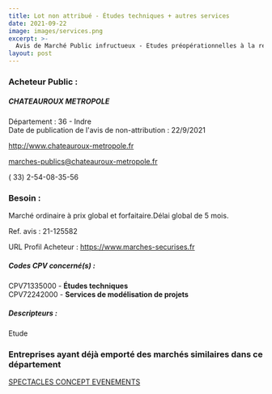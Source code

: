 ```yaml
---
title: Lot non attribué - Études techniques + autres services
date: 2021-09-22
image: images/services.png
excerpt: >-
  Avis de Marché Public infructueux - Etudes préopérationnelles à la requalification du site du Flockage de l'ancienne manufacture Balsan - Ancienne usine Balsan, 36000 Châteauroux
layout: post
---
```


### Acheteur Public :
##### CHATEAUROUX METROPOLE
Département : 36 - Indre<br/>
Date de publication de l'avis de non-attribution : 22/9/2021


http://www.chateauroux-metropole.fr

marches-publics@chateauroux-metropole.fr

( 33) 2-54-08-35-56
### Besoin :

Marché ordinaire à prix global et forfaitaire.Délai global de 5 mois.

Ref. avis : 21-125582

URL Profil Acheteur : https://www.marches-securises.fr

##### Codes CPV concerné(s) :
CPV71335000 - **Études techniques** <br/>
CPV72242000 - **Services de modélisation de projets** <br/>

##### Descripteurs :
Etude <br/>

### Entreprises ayant déjà emporté des marchés similaires dans ce département
<a href="/entreprise-562/siren-444532915">SPECTACLES CONCEPT EVENEMENTS</a><br/><br/>
